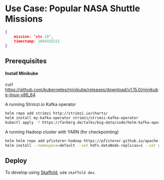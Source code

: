 # Use Case: Popular NASA Shuttle Missions

```json
{ 
	mission: 'sts-10', 
	timestamp: 1604325221 
}
```

## Prerequisites

#### Install Minikube
curl https://github.com/kubernetes/minikube/releases/download/v1.15.0/minikube-linux-x86_64

A running Strimzi.io Kafka operator

```bash
helm repo add strimzi http://strimzi.io/charts/
helm install my-kafka-operator strimzi/strimzi-kafka-operator
kubectl apply -f https://farberg.de/talks/big-data/code/helm-kafka-operator/kafka-cluster-def.yaml
```

A running Hadoop cluster with YARN (for checkpointing)

```bash
helm helm repo add pfisterer-hadoop https://pfisterer.github.io/apache-hadoop-helm/
helm install --namespace=default --set hdfs.dataNode.replicas=1 --set yarn.nodeManager.replicas=1 --set hdfs.webhdfs.enabled=true --name hadoop pfisterer-hadoop/hadoop
```

## Deploy

To develop using [Skaffold](https://skaffold.dev/), use `skaffold dev`. 
